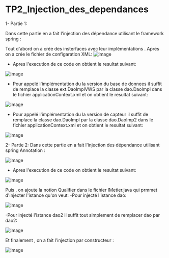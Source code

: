 # TP2_Injection_des_dependances

1- Partie 1:

Dans cette partie en a fait l'injection des dépendance utilisant le framework spring :

Tout d'abord on a crée des insterfaces avec leur implémentations .
Apres on a crée le fichier de configaration XML:
![image](https://user-images.githubusercontent.com/102295113/162547998-297aa771-158b-43fc-ba5a-ef10b1eb2b14.png)

- Apres l'execution de ce code on obtient le resultat suivant:

![image](https://user-images.githubusercontent.com/102295113/162549639-15fb0eaa-c07c-4c0a-8a04-bed734552f81.png)

- Pour appelé l'implémentation du la version du base de donnees il suffit de remplace la classe ext.DaoImplVWS par la classe dao.DaoImpl dans le fichier applicationContext.xml et on obtient le resultat suivant:

![image](https://user-images.githubusercontent.com/102295113/162549593-1b1ee040-377e-4ee9-bad0-b3689131c6a9.png)

- Pour appelé l'implémentation du la version de capteur il suffit de remplace la classe dao.DaoImpl par la classe dao.DaoImp2 dans le fichier applicationContext.xml et on obtient le resultat suivant:

![image](https://user-images.githubusercontent.com/102295113/162550501-9c84f1e3-a936-40a9-8303-9b381014c39a.png)


2- Partie 2:
Dans cette partie en a fait l'injection des dépendance utilisant spring Annotation :

![image](https://user-images.githubusercontent.com/102295113/162550473-da3c95f9-2cc9-4ae8-b1a4-b0e983e9f064.png)

-  Apres l'execution de ce code on obtient le resultat suivant:

![image](https://user-images.githubusercontent.com/102295113/162548214-bcf2334d-8b58-4704-b398-b9178cf312e3.png)

Puis , on ajoute la notion Qualifier dans le fichier IMetier.java qui prmmet d'injecter l'istance qu'on veut:
-Pour injecté l'istance dao:

![image](https://user-images.githubusercontent.com/102295113/162550168-4b20fa48-8a2d-4a52-bad4-37907b411cd1.png)

-Pour injecté l'istance dao2 il suffit tout simplement de remplacer dao par dao2:

![image](https://user-images.githubusercontent.com/102295113/162550248-edbec471-7b81-4d77-85b4-99707b122715.png)

Et finalement , on a fait l'injection par constructeur :

![image](https://user-images.githubusercontent.com/102295113/162550311-3109d229-0b47-4e51-af28-d536fe037af0.png)




